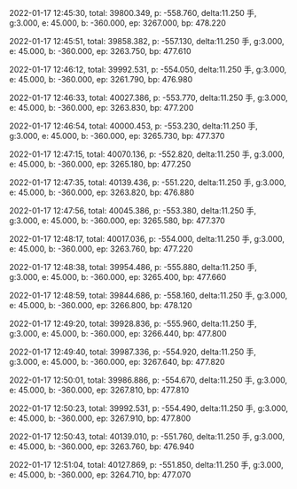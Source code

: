 2022-01-17 12:45:30, total: 39800.349, p: -558.760, delta:11.250 手, g:3.000, e: 45.000, b: -360.000, ep: 3267.000, bp: 478.220

2022-01-17 12:45:51, total: 39858.382, p: -557.130, delta:11.250 手, g:3.000, e: 45.000, b: -360.000, ep: 3263.750, bp: 477.610

2022-01-17 12:46:12, total: 39992.531, p: -554.050, delta:11.250 手, g:3.000, e: 45.000, b: -360.000, ep: 3261.790, bp: 476.980

2022-01-17 12:46:33, total: 40027.386, p: -553.770, delta:11.250 手, g:3.000, e: 45.000, b: -360.000, ep: 3263.830, bp: 477.200

2022-01-17 12:46:54, total: 40000.453, p: -553.230, delta:11.250 手, g:3.000, e: 45.000, b: -360.000, ep: 3265.730, bp: 477.370

2022-01-17 12:47:15, total: 40070.136, p: -552.820, delta:11.250 手, g:3.000, e: 45.000, b: -360.000, ep: 3265.180, bp: 477.250

2022-01-17 12:47:35, total: 40139.436, p: -551.220, delta:11.250 手, g:3.000, e: 45.000, b: -360.000, ep: 3263.820, bp: 476.880

2022-01-17 12:47:56, total: 40045.386, p: -553.380, delta:11.250 手, g:3.000, e: 45.000, b: -360.000, ep: 3265.580, bp: 477.370

2022-01-17 12:48:17, total: 40017.036, p: -554.000, delta:11.250 手, g:3.000, e: 45.000, b: -360.000, ep: 3263.760, bp: 477.220

2022-01-17 12:48:38, total: 39954.486, p: -555.880, delta:11.250 手, g:3.000, e: 45.000, b: -360.000, ep: 3265.400, bp: 477.660

2022-01-17 12:48:59, total: 39844.686, p: -558.160, delta:11.250 手, g:3.000, e: 45.000, b: -360.000, ep: 3266.800, bp: 478.120

2022-01-17 12:49:20, total: 39928.836, p: -555.960, delta:11.250 手, g:3.000, e: 45.000, b: -360.000, ep: 3266.440, bp: 477.800

2022-01-17 12:49:40, total: 39987.336, p: -554.920, delta:11.250 手, g:3.000, e: 45.000, b: -360.000, ep: 3267.640, bp: 477.820

2022-01-17 12:50:01, total: 39986.886, p: -554.670, delta:11.250 手, g:3.000, e: 45.000, b: -360.000, ep: 3267.810, bp: 477.810

2022-01-17 12:50:23, total: 39992.531, p: -554.490, delta:11.250 手, g:3.000, e: 45.000, b: -360.000, ep: 3267.910, bp: 477.800

2022-01-17 12:50:43, total: 40139.010, p: -551.760, delta:11.250 手, g:3.000, e: 45.000, b: -360.000, ep: 3263.760, bp: 476.940

2022-01-17 12:51:04, total: 40127.869, p: -551.850, delta:11.250 手, g:3.000, e: 45.000, b: -360.000, ep: 3264.710, bp: 477.070